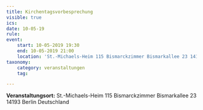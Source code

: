 ```yaml
---
title: Kirchentagsvorbesprechung
visible: true
ics: 
date: 10-05-19
rule: 
event:
	start: 10-05-2019 19:30
	end: 10-05-2019 21:00
	location: 'St.-Michaels-Heim 115 Bismarckzimmer Bismarkallee 23 14193 Berlin Deutschland'
taxonomy:
	category: veranstaltungen
	tag: 

---
```




**Veranstaltungsort:** St.-Michaels-Heim
115 Bismarckzimmer
Bismarkallee 23
14193 Berlin
Deutschland

